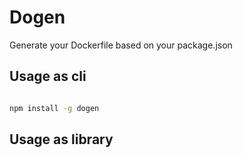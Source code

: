 # Dogen

Generate your Dockerfile based on your package.json

## Usage as cli

```bash

npm install -g dogen

```

## Usage as library
